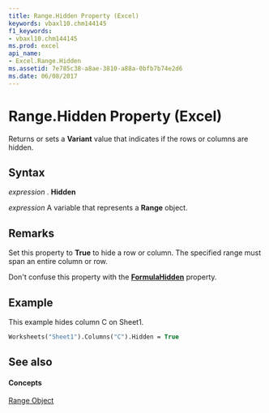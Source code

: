 ```yaml
---
title: Range.Hidden Property (Excel)
keywords: vbaxl10.chm144145
f1_keywords:
- vbaxl10.chm144145
ms.prod: excel
api_name:
- Excel.Range.Hidden
ms.assetid: 7e785c38-a8ae-3810-a88a-0bfb7b74e2d6
ms.date: 06/08/2017
---
```



# Range.Hidden Property (Excel)

Returns or sets a **Variant** value that indicates if the rows or columns are hidden.


## Syntax

 _expression_ . **Hidden**

 _expression_ A variable that represents a **Range** object.


## Remarks

Set this property to **True** to hide a row or column. The specified range must span an entire column or row.

Don't confuse this property with the **[FormulaHidden](range-formulahidden-property-excel.md)** property.


## Example

This example hides column C on Sheet1.


```vb
Worksheets("Sheet1").Columns("C").Hidden = True
```


## See also


#### Concepts


[Range Object](range-object-excel.md)

